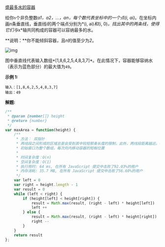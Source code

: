 [盛最多水的容器](https://leetcode-cn.com/problems/container-with-most-water/)

给你`n`个非负整数*a1，a2，...，an，*每个数代表坐标中的一个点*(i, ai)*。在坐标内画*n*条垂直线，垂直线*i*的两个端点分别为*(i, ai)*和*(i, 0)*。找出其中的两条线，使得它们与*x*轴共同构成的容器可以容纳最多的水。

**说明：**你不能倾斜容器，且*n*的值至少为*2*。

![img](https://aliyun-lc-upload.oss-cn-hangzhou.aliyuncs.com/aliyun-lc-upload/uploads/2018/07/25/question_11.jpg)

图中垂直线代表输入数组*[1,8,6,2,5,4,8,3,7]*。在此情况下，容器能够容纳水（表示为蓝色部分）的最大值为`49`。

**示例 1:**

```
输入：[1,8,6,2,5,4,8,3,7]
输出：49
```

**解题:**

```js
/**
 * @param {number[]} height
 * @return {number}
 */
var maxArea = function(height) {
    /**
     * 方法： 双指针
     * 两线段之间形成的区域总是会受到其中较短那条长度的限制，此外，两线段距离越远，得到的面积就越大。
     * 初始窗口为整个数组，每次向内移动容器的短板位置
     *
     * 时间复杂度：O(n)
     * 空间复杂度：O(1)
     * 执行用时: 64 ms, 在所有 JavaScript 提交中击败了92.03%的用户
     * 内存消耗: 35.7 MB, 在所有 JavaScript 提交中击败了56.60%的用户
     */
    var left = 0
    var right = height.length - 1
    var result = 0
    while (left < right) {
        if (height[left] < height[right]) {
            result = Math.max(result, (right - left) * height[left])
            left ++
        } else {
            result = Math.max(result, (right - left) * height[right])
            right --
        }
    }
    return result
};
```